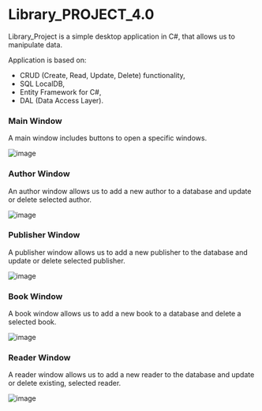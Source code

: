 # Library_PROJECT_4.0

Library_Project is a simple desktop application in C#, that allows us to manipulate data.



Application is based on:

* CRUD (Create, Read, Update, Delete) functionality,
* SQL LocalDB,
* Entity Framework for C#,
* DAL (Data Access Layer).


### Main Window
A main window includes buttons to open a specific windows.

![image](https://user-images.githubusercontent.com/91792874/180603599-aa1f7609-e2a9-4a29-8402-4db083d6ee4b.png)


### Author Window
An author window allows us to add a new author to a database and update or delete selected author.

![image](https://user-images.githubusercontent.com/91792874/180603640-1d5bba10-4196-4f8f-a87e-6ee73d237396.png)


### Publisher Window
A publisher window allows us to add a new publisher to the database and update or delete selected publisher.

![image](https://user-images.githubusercontent.com/91792874/180603645-27976cbd-979f-4622-871b-50993154aae4.png)


### Book Window
A book window allows us to add a new book to a database and delete a selected book.

![image](https://user-images.githubusercontent.com/91792874/180603626-8842403e-9d84-45b2-81ff-5eb9253d15bf.png)

### Reader Window
A reader window allows us to add a new reader to the database and update or delete existing, selected reader.

![image](https://user-images.githubusercontent.com/91792874/180603662-7e927cf8-49dd-404e-bb98-96c55b7e4bf8.png)

